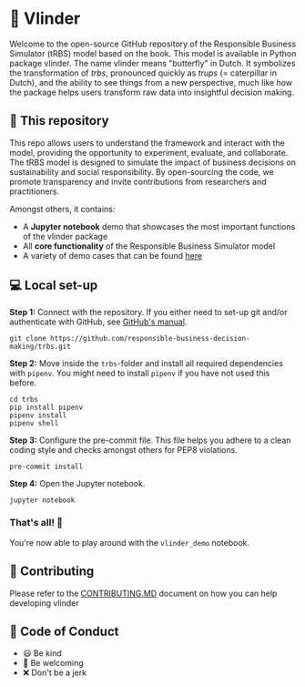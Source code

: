 # 🦋 Vlinder 

Welcome to the open-source GitHub repository of the Responsible Business Simulator (tRBS) model based on the book. 
This model is available in Python package vlinder. The name vlinder means "butterfly" in Dutch. It symbolizes 
the transformation of _trbs_, pronounced quickly as _trups_ (= caterpillar in Dutch), and the ability to see things 
from a new perspective, much like how the package helps users transform raw data into insightful decision making.

## 🔗 This repository
This repo allows users to understand the framework and interact with the model, providing the opportunity to experiment, 
evaluate, and collaborate. The tRBS model is designed to simulate the impact of business decisions on sustainability 
and social responsibility. By open-sourcing the code, we promote transparency and invite contributions from 
researchers and practitioners.

Amongst others, it contains: 
- A **Jupyter notebook** demo that showcases the most important functions of the vlinder package
- All **core functionality** of the Responsible Business Simulator model
- A variety of demo cases that can be found [here](https://github.com/responsible-business-decision-making/trbs/tree/main/src/vlinder/data)

## 💻 Local set-up

**Step 1:** Connect with the repository. If you either need to set-up git and/or 
authenticate with GitHub, see [GitHub's manual](https://docs.github.com/en/get-started/quickstart/set-up-git).
```
git clone https://github.com/responsible-business-decision-making/trbs.git
```

**Step 2:** Move inside the `trbs`-folder and install all required dependencies with ```pipenv```. You might need to install ```pipenv``` if you have
not used this before. 
```
cd trbs
pip install pipenv
pipenv install
pipenv shell
```

**Step 3:** Configure the pre-commit file. This file helps you adhere to a clean coding style and checks
amongst others for PEP8 violations. 
```
pre-commit install
```

**Step 4:** Open the Jupyter notebook.
```
jupyter notebook
```

### That's all! 🎉 ###
You're now able to play around with the `vlinder_demo` notebook.

## 🔗 Contributing

Please refer to the [CONTRIBUTING.MD](https://github.com/responsible-business-decision-making/trbs/blob/main/CONTRIBUTING.md)
document on how you can help developing vlinder

## 📖 Code of Conduct
- 😃 Be kind
- 🤗 Be welcoming
- ❌ Don't be a jerk

